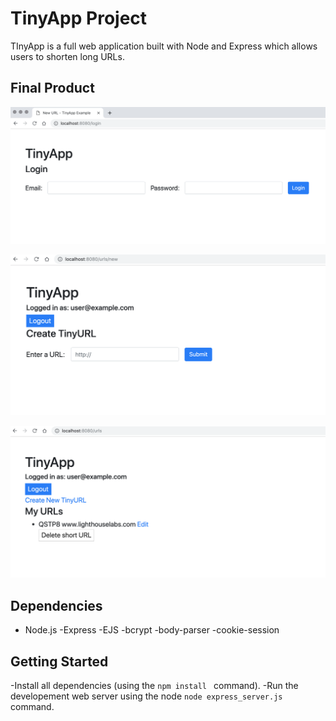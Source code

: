# TinyApp Project

TInyApp is a full web application built with Node and Express which allows users to shorten long URLs.

## Final Product

!["Login page of the TinyApp"](https://github.com/marianahorvat/tinyAppProject/blob/master/screenshots/login_screenshot.png)  

!["New URL page of the TinyApp"](https://github.com/marianahorvat/tinyAppProject/blob/master/screenshots/newURL_screenshot.png)

!["URLS page of the TinyApp"](https://github.com/marianahorvat/tinyAppProject/blob/master/screenshots/urls_screenshot.png)


## Dependencies 
- Node.js
-Express
-EJS
-bcrypt
-body-parser
-cookie-session

## Getting Started

-Install all dependencies (using the  `npm install ` command).
-Run the developement web server using the node `node express_server.js` command.